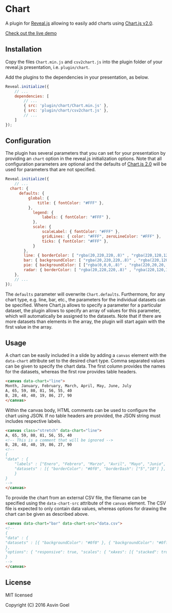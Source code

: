# Chart

A plugin for [Reveal.js](https://github.com/hakimel/reveal.js) allowing to easily add charts using [Chart.js v2.0](http://www.chartjs.org/). 

[Check out the live demo](http://courses.telematique.eu/reveal.js-plugins/chart-demo.html)

## Installation

Copy the files ```Chart.min.js``` and ```csv2chart.js``` into the plugin folder of your reveal.js presentation, i.e. ```plugin/chart```.

Add the plugins to the dependencies in your presentation, as below. 

```javascript
Reveal.initialize({
	// ...
	dependencies: [
		// ... 
		{ src: 'plugin/chart/Chart.min.js' },				
		{ src: 'plugin/chart/csv2chart.js' },
		// ... 
	]
});
```
## Configuration

The plugin has several parameters that you can set for your presentation by providing an ```chart``` option in the reveal.js initialization options. 
Note that all configuration parameters are optional and the defaults of [Chart.js 2.0](http://nnnick.github.io/Chart.js/docs-v2/) will be used for parameters that are not specified.


```javascript
Reveal.initialize({
	// ...
  chart: {
	  defaults: { 
		  global: { 
			  title: { fontColor: "#FFF" }, 
		  }, 
			legend: {
				labels: { fontColor: "#FFF" },
			},
			scale: { 
				scaleLabel: { fontColor: "#FFF" }, 
				gridLines: { color: "#FFF", zeroLineColor: "#FFF" }, 
				ticks: { fontColor: "#FFF" }, 
			} 
		},
		line: { borderColor: [ "rgba(20,220,220,.8)" , "rgba(220,120,120,.8)", "rgba(20,120,220,.8)" ], "borderDash": [ [5,10], [0,0] ]}, 
		bar: { backgroundColor: [ "rgba(20,220,220,.8)" , "rgba(220,120,120,.8)", "rgba(20,120,220,.8)" ]}, 
		pie: { backgroundColor: [ ["rgba(0,0,0,.8)" , "rgba(220,20,20,.8)", "rgba(20,220,20,.8)", "rgba(220,220,20,.8)", "rgba(20,20,220,.8)"] ]},
		radar: { borderColor: [ "rgba(20,220,220,.8)" , "rgba(220,120,120,.8)", "rgba(20,120,220,.8)" ]}, 
	},
	// ...
});
```
The ```defaults``` parameter  will overwrite ```Chart.defaults```. Furthermore, for any chart type, e.g. line, bar, etc., the parameters for the individual datasets can be specified. Where Chart.js allows to specify a parameter for a particular dataset, the plugin allows to specify an array of values for this parameter, which will automatically be assigned to the datasets. Note that if there are more datasets than elements in the array, the plugin will start again with the first value in the array.

## Usage

A chart can be easily included in a slide by adding a ```canvas``` element with the ```data-chart``` attribute set to the desired chart type. Comma separated values can be given to specify the chart data. The first column provides the names for the datasets, whereas the first row provides table headers.

```html
<canvas data-chart="line">
Month, January, February, March, April, May, June, July
A, 65, 59, 80, 81, 56, 55, 40
B, 28, 48, 40, 19, 86, 27, 90
</canvas>
```
Within the canvas body, HTML comments can be used to configure the chart using JSON. If no table headers are provided, the JSON string must includes respective labels. 

```html
<canvas class="stretch" data-chart="line">
A, 65, 59, 80, 81, 56, 55, 40
<!-- This is a comment that will be ignored -->
B, 28, 48, 40, 19, 86, 27, 90
<!-- 
{ 
"data" : {
	"labels" : ["Enero", "Febrero", "Marzo", "Avril", "Mayo", "Junio", "Julio"],
	"datasets" : [{ "borderColor": "#0f0", "borderDash": ["5","10"] }, { "borderColor": "#0ff" } ]
	}
}
-->
</canvas>
```
To provide the chart from an external CSV file, the filename can be specified using the ```data-chart-src``` attribute of the ```canvas``` element. The CSV file is expected to only contain data values, whereas options for drawing the chart can be given as described above.

```html
<canvas data-chart="bar" data-chart-src="data.csv">
<!-- 
{
"data" : {
"datasets" : [{ "backgroundColor": "#0f0" }, { "backgroundColor": "#0ff" } ]
},
"options": { "responsive": true, "scales": { "xAxes": [{ "stacked": true }] } } 
}
-->
</canvas>
```



## License

MIT licensed

Copyright (C) 2016 Asvin Goel

